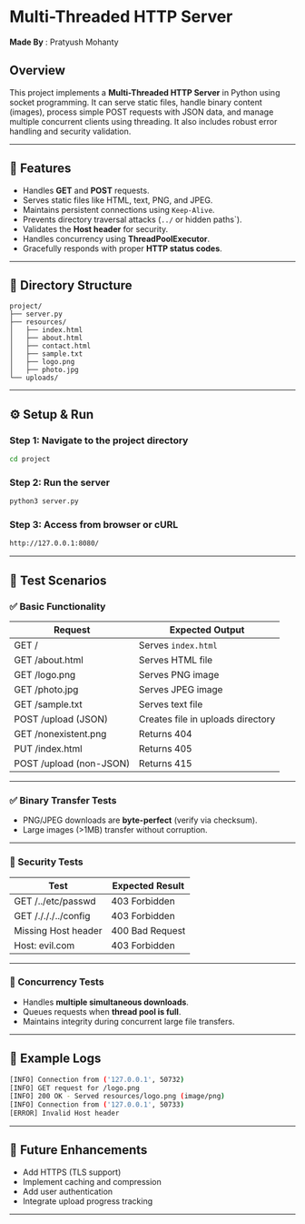# Multi-Threaded HTTP Server

**Made By** : Pratyush Mohanty

## Overview
This project implements a **Multi-Threaded HTTP Server** in Python using socket programming. It can serve static files, handle binary content (images), process simple POST requests with JSON data, and manage multiple concurrent clients using threading. It also includes robust error handling and security validation.

---

## 🧩 Features
- Handles **GET** and **POST** requests.
- Serves static files like HTML, text, PNG, and JPEG.
- Maintains persistent connections using `Keep-Alive`.
- Prevents directory traversal attacks (`../` or hidden paths`).
- Validates the **Host header** for security.
- Handles concurrency using **ThreadPoolExecutor**.
- Gracefully responds with proper **HTTP status codes**.

---

## 📁 Directory Structure
```
project/
├── server.py
├── resources/
│   ├── index.html
│   ├── about.html
│   ├── contact.html
│   ├── sample.txt
│   ├── logo.png
│   ├── photo.jpg
└── uploads/
```

---

## ⚙️ Setup & Run

### Step 1: Navigate to the project directory
```bash
cd project
```

### Step 2: Run the server
```bash
python3 server.py
```

### Step 3: Access from browser or cURL
```bash
http://127.0.0.1:8080/
```

---

## 🧠 Test Scenarios

### ✅ Basic Functionality
| Request | Expected Output |
|----------|-----------------|
| GET / | Serves `index.html` |
| GET /about.html | Serves HTML file |
| GET /logo.png | Serves PNG image |
| GET /photo.jpg | Serves JPEG image |
| GET /sample.txt | Serves text file |
| POST /upload (JSON) | Creates file in uploads directory |
| GET /nonexistent.png | Returns 404 |
| PUT /index.html | Returns 405 |
| POST /upload (non-JSON) | Returns 415 |

---

### ✅ Binary Transfer Tests
- PNG/JPEG downloads are **byte-perfect** (verify via checksum).
- Large images (>1MB) transfer without corruption.

---

### 🧰 Security Tests
| Test | Expected Result |
|------|------------------|
| GET /../etc/passwd | 403 Forbidden |
| GET /./././../config | 403 Forbidden |
| Missing Host header | 400 Bad Request |
| Host: evil.com | 403 Forbidden |

---

### 🧵 Concurrency Tests
- Handles **multiple simultaneous downloads**.
- Queues requests when **thread pool is full**.
- Maintains integrity during concurrent large file transfers.

---

## 📑 Example Logs
```bash
[INFO] Connection from ('127.0.0.1', 50732)
[INFO] GET request for /logo.png
[INFO] 200 OK - Served resources/logo.png (image/png)
[INFO] Connection from ('127.0.0.1', 50733)
[ERROR] Invalid Host header
```

---

## 🚀 Future Enhancements
- Add HTTPS (TLS support)
- Implement caching and compression
- Add user authentication
- Integrate upload progress tracking

---

